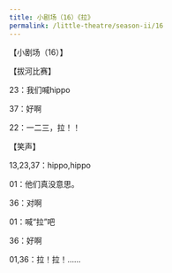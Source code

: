 ```yaml
---
title: 小剧场（16）《拉》
permalink: /little-theatre/season-ii/16
---
```


【小剧场（16）】

【拔河比赛】

23：我们喊hippo

37：好啊

22：一二三，拉！！

【笑声】

13,23,37：hippo,hippo

01：他们真没意思。

36：对啊

01：喊“拉”吧

36：好啊

01,36：拉！拉！……
